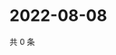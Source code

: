 # 2022-08-08

共 0 条

<!-- BEGIN WEIBO -->
<!-- 最后更新时间 Mon Aug 08 2022 14:22:49 GMT+0800 (China Standard Time) -->

<!-- END WEIBO -->
